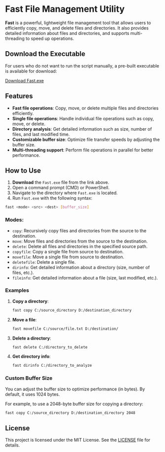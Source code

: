 
# Fast File Management Utility

**Fast** is a powerful, lightweight file management tool that allows users to efficiently copy, move, and delete files and directories. It also provides detailed information about files and directories, and supports multi-threading to speed up operations.

## Download the Executable

For users who do not want to run the script manually, a pre-built executable is available for download:

[Download Fast.exe](https://github.com/sudip8116/FastCopy/blob/main/fast.exe)

## Features
- **Fast file operations**: Copy, move, or delete multiple files and directories efficiently.
- **Single file operations**: Handle individual file operations such as copy, move, or delete.
- **Directory analysis**: Get detailed information such as size, number of files, and last modified time.
- **Customizable buffer size**: Optimize file transfer speeds by adjusting the buffer size.
- **Multi-threading support**: Perform file operations in parallel for better performance.

## How to Use

1. **Download** the `Fast.exe` file from the link above.
2. Open a command prompt (CMD) or PowerShell.
3. Navigate to the directory where `Fast.exe` is located.
4. Run `Fast.exe` with the following syntax:

```bash
fast <mode> <src> <dest> [buffer_size]
```

### Modes:
- `copy`: Recursively copy files and directories from the source to the destination.
- `move`: Move files and directories from the source to the destination.
- `delete`: Delete all files and directories in the specified source path.
- `copyfile`: Copy a single file from source to destination.
- `movefile`: Move a single file from source to destination.
- `deletefile`: Delete a single file.
- `dirinfo`: Get detailed information about a directory (size, number of files, etc.).
- `fileinfo`: Get detailed information about a file (size, last modified, etc.).

### Examples

1. **Copy a directory**:
   ```bash
   fast copy C:/source_directory D:/destination_directory
   ```

2. **Move a file**:
   ```bash
   fast movefile C:/source/file.txt D:/destination/
   ```

3. **Delete a directory**:
   ```bash
   fast delete C:/directory_to_delete
   ```

4. **Get directory info**:
   ```bash
   fast dirinfo C:/directory_to_analyze
   ```

### Custom Buffer Size
You can adjust the buffer size to optimize performance (in bytes). By default, it uses 1024 bytes.

For example, to use a 2048-byte buffer size for copying a directory:
```bash
fast copy C:/source_directory D:/destination_directory 2048
```

## License
This project is licensed under the MIT License. See the [LICENSE](https://github.com/your-username/your-repo-name/raw/main/LICENSE) file for details.
